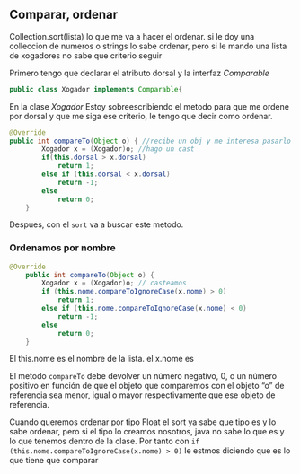 ## Comparar, ordenar
Collection.sort(lista) lo que me va a hacer el ordenar.
si le doy una colleccion de numeros o strings lo sabe ordenar,
pero si le mando una lista de xogadores no sabe que criterio seguir

Primero tengo que declarar el atributo dorsal y la interfaz _Comparable_ 
```java
public class Xogador implements Comparable{
```
En la clase _Xogador_
Estoy sobreescribiendo el metodo para que me ordene por dorsal y que me siga ese criterio,
le tengo que decir como ordenar.

```java
@Override
public int compareTo(Object o) { //recibe un obj y me interesa pasarlo a la clase Xogador
        Xogador x = (Xogador)o; //hago un cast
        if(this.dorsal > x.dorsal)
            return 1;
        else if (this.dorsal < x.dorsal)
            return -1;
        else
            return 0;
    }
```
Despues, con el `sort` va a buscar este metodo.

### Ordenamos por nombre
```java
@Override
    public int compareTo(Object o) {
        Xogador x = (Xogador)o; // casteamos
        if (this.nome.compareToIgnoreCase(x.nome) > 0) 
            return 1;
        else if (this.nome.compareToIgnoreCase(x.nome) < 0)
            return -1;
        else
            return 0;
    }
```
El this.nome es el nombre de la lista.
el x.nome es 

El metodo `compareTo` debe devolver un número negativo, 0, o un número positivo en función de que el objeto que comparemos con el objeto “o” de referencia sea menor, igual o mayor respectivamente que ese objeto de referencia.

Cuando queremos ordenar por tipo Float el sort ya sabe que tipo es y lo sabe ordenar,
pero si el tipo lo creamos nosotros, java no sabe lo que es y lo que tenemos dentro de la clase.
Por tanto con ` if (this.nome.compareToIgnoreCase(x.nome) > 0) ` le estmos diciendo que es lo que tiene que comparar
